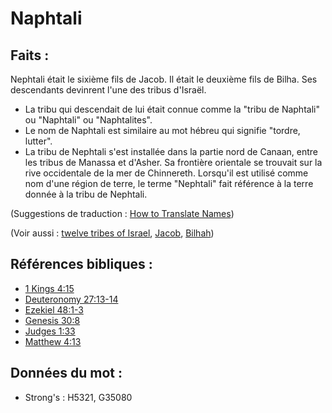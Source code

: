 # Naphtali

## Faits :

Nephtali était le sixième fils de Jacob. Il était le deuxième fils de Bilha. Ses descendants devinrent l'une des tribus d'Israël.

* La tribu qui descendait de lui était connue comme la "tribu de Naphtali" ou "Naphtali" ou "Naphtalites".
* Le nom de Naphtali est similaire au mot hébreu qui signifie "tordre, lutter".
* La tribu de Nephtali s'est installée dans la partie nord de Canaan, entre les tribus de Manassa et d'Asher. Sa frontière orientale se trouvait sur la rive occidentale de la mer de Chinnereth. Lorsqu'il est utilisé comme nom d'une région de terre, le terme "Nephtali" fait référence à la terre donnée à la tribu de Nephtali.

(Suggestions de traduction : [How to Translate Names](rc://en/ta/man/translate/translate-names))

(Voir aussi : [twelve tribes of Israel](../other/12tribesofisrael.md), [Jacob](../names/jacob.md), [Bilhah](../names/bilhah.md))

## Références bibliques :

* [1 Kings 4:15](rc://en/tn/help/1ki/04/15)
* [Deuteronomy 27:13-14](rc://en/tn/help/deu/27/13)
* [Ezekiel 48:1-3](rc://en/tn/help/ezk/48/01)
* [Genesis 30:8](rc://en/tn/help/gen/30/08)
* [Judges 1:33](rc://en/tn/help/jdg/01/33)
* [Matthew 4:13](rc://en/tn/help/mat/04/13)

## Données du mot :

* Strong's : H5321, G35080
